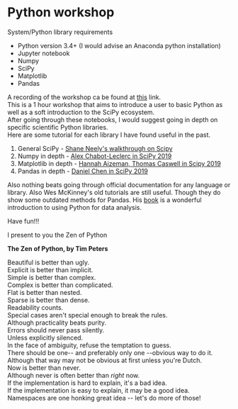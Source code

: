 # Python workshop

System/Python library requirements  
* Python version 3.4+ (I would advise an Anaconda python installation)
* Jupyter notebook
* Numpy
* SciPy
* Matplotlib
* Pandas

A recording of the workshop ca be found at [this](https://drive.google.com/drive/folders/1SwEw4HC-er85XyeAQpExFZ-trHqmkdwR?usp=sharing) link.  
This is a 1 hour workshop that aims to introduce a user to basic Python as well as a soft introduction to the SciPy ecosystem.  
After going through these notebooks, I would suggest going in depth on specific scientific Python libraries.  
Here are some tutorial for each library I have found useful in the past.  
1. General SciPy - [Shane Neely's walkthrough on Scipy](https://www.youtube.com/watch?v=oYTs9HwFGbY)
2. Numpy in depth - [Alex Chabot-Leclerc in SciPy 2019](https://www.youtube.com/watch?v=ZB7BZMhfPgk)
3. Matplotlib in depth - [Hannah Aizeman, Thomas Caswell in Scipy 2019](https://www.youtube.com/watch?v=Tr4DYo4v5AY)
4. Pandas in depth - [Daniel Chen in SciPy 2019](https://www.youtube.com/watch?v=5rNu16O3YNE)

Also nothing beats going through official documentation for any language or library. 
Also Wes McKinney's old tutorials are still useful. Though they do show some outdated methods for Pandas. His [book](https://www.amazon.com/Python-Data-Analysis-Wrangling-IPython-ebook/dp/B075X4LT6K) is a wonderful introduction to using Python for data analysis.  

Have fun!!!

I present to you the Zen of Python  

**The Zen of Python, by Tim Peters**

Beautiful is better than ugly.  
Explicit is better than implicit.  
Simple is better than complex.  
Complex is better than complicated.  
Flat is better than nested.  
Sparse is better than dense.  
Readability counts.  
Special cases aren't special enough to break the rules.  
Although practicality beats purity.  
Errors should never pass silently.  
Unless explicitly silenced.  
In the face of ambiguity, refuse the temptation to guess.  
There should be one-- and preferably only one --obvious way to do it.  
Although that way may not be obvious at first unless you're Dutch.  
Now is better than never.  
Although never is often better than *right* now.  
If the implementation is hard to explain, it's a bad idea.  
If the implementation is easy to explain, it may be a good idea.  
Namespaces are one honking great idea -- let's do more of those!  
